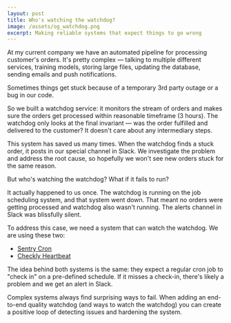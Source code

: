 ```yaml
---
layout: post
title: Who's watching the watchdog?
image: /assets/og_watchdog.png
excerpt: Making reliable systems that expect things to go wrong
---
```


At my current company we have an automated pipeline for processing customer's orders. It's pretty complex — talking to multiple different services, training models, storing large files, updating the database, sending emails and push notifications.

Sometimes things get stuck because of a temporary 3rd party outage or a bug in our code.

So we built a watchdog service: it monitors the stream of orders and makes sure the orders get processed within reasonable timeframe (3 hours). The watchdog only looks at the final invariant — was the order fulfilled and delivered to the customer? It doesn't care about any intermediary steps.

This system has saved us many times. When the watchdog finds a stuck order, it posts in our special channel in Slack. We investigate the problem and address the root cause, so hopefully we won't see new orders stuck for the same reason.

But who's watching the watchdog? What if it fails to run?

It actually happened to us once. The watchdog is running on the job scheduling system, and that system went down. That meant no orders were getting processed and watchdog also wasn't running. The alerts channel in Slack was blissfully silent.

To address this case, we need a system that can watch the watchdog. We are using these two:

- [Sentry Cron](https://docs.sentry.io/product/crons/)
- [Checkly Heartbeat](https://www.checklyhq.com/blog/heartbeat-monitoring-with-checkly/)

The idea behind both systems is the same: they expect a regular cron job to "check in" on a pre-defined schedule. If it misses a check-in, there's likely a problem and we get an alert in Slack.

Complex systems always find surprising ways to fail. When adding an end-to-end quality watchdog (and ways to watch the watchdog) you can create a positive loop of detecting issues and hardening the system.

